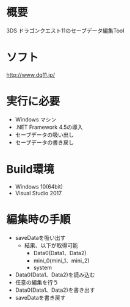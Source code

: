 # 概要
3DS ドラゴンクエスト11のセーブデータ編集Tool

# ソフト
http://www.dq11.jp/

# 実行に必要
* Windows マシン
* .NET Framework 4.5の導入
* セーブデータの吸い出し
* セーブデータの書き戻し

# Build環境
* Windows 10(64bit)
* Visual Studio 2017

# 編集時の手順
* saveDataを吸い出す
   * 結果、以下が取得可能
      * Data0(Data1、Data2)
      * mini_0(mini_1、mini_2)
      * system
* Data0(Data1、Data2)を読み込む
* 任意の編集を行う
* Data0(Data1、Data2)を書き出す
* saveDataを書き戻す
